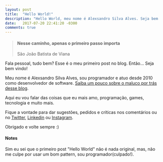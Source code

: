```yaml
---
layout: post
title:  "Hello World!"
description: "Hello World, meu nome é Alexsandro Silva Alves. Seja bem vindo ao meu blog!"
date:   2017-07-20 22:41:20 -0300
comments: true
---
```


> #### Nesse caminho, apenas o primeiro passo importa
> São João Batista de Viana


Fala pessoal, tudo bem? Esse é o meu primeiro post no blog. Então... Seja bem vindo!

Meu nome é Alexsandro Silva Alves, sou programador e atuo desde 2010 como desenvolvedor de software. [Saiba um pouco sobre o maluco por trás desse blog](/about).

Aqui eu vou falar das coisas que eu mais amo, programação, games, tecnologia e muito mais.

Fique a vontade para dar sugestões, pedidos e críticas nos comentários ou no [Twitter](https://twitter.com/{{site.twitter_username}}), [Linkedin](https://www.linkedin.com/in/{{site.linkedin_username}}/) ou [Instagram](https://www.instagram.com/{{site.instagram_username}}/).

Obrigado e volte sempre :)

#### Notes
Sim eu sei que o primeiro post "Hello World" não é nada original, mas, não me culpe por usar um bom pattern, sou programador(culpado!).
